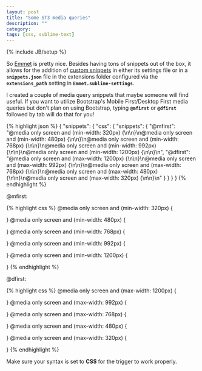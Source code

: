 ```yaml
---
layout: post
title: "Some ST3 media queries"
description: ""
category: 
tags: [css, sublime-text]
---
```

{% include JB/setup %}

So [Emmet](http://emmet.io) is pretty nice. Besides having tons of snippets out of the box, it allows for the addition of [custom snippets](http://docs.emmet.io/customization/snippets/) in either its settings file or in a **`snippets.json`** file in the extensions folder configured via the **`extensions_path`** setting in **`Emmet.sublime-settings`**.

<!--more-->

I created a couple of media query snippets that maybe someone will find useful. If you want to utilize Bootstrap's Mobile First/Desktop First media queries but don't plan on using Bootstrap, typing **`@mfirst`** or **`@dfirst`** followed by tab will do that for you!

{% highlight json %}
{
    "snippets": {
        "css": {
            "snippets": {
                "@mfirst": "@media only screen and (min-width: 320px) {\n\n}\n@media only screen and (min-width: 480px) {\n\n}\n@media only screen and (min-width: 768px) {\n\n}\n@media only screen and (min-width: 992px) {\n\n}\n@media only screen and (min-width: 1200px) {\n\n}\n",
                "@dfirst": "@media only screen and (max-width: 1200px) {\n\n}\n@media only screen and (max-width: 992px) {\n\n}\n@media only screen and (max-width: 768px) {\n\n}\n@media only screen and (max-width: 480px) {\n\n}\n@media only screen and (max-width: 320px) {\n\n}\n"
            }
        }
    }
}
{% endhighlight %}

@mfirst:

{% highlight css %}
@media only screen and (min-width: 320px) {

}
@media only screen and (min-width: 480px) {

}
@media only screen and (min-width: 768px) {

}
@media only screen and (min-width: 992px) {

}
@media only screen and (min-width: 1200px) {

}
{% endhighlight %}

@dfirst:

{% highlight css %}
@media only screen and (max-width: 1200px) {

}
@media only screen and (max-width: 992px) {

}
@media only screen and (max-width: 768px) {

}
@media only screen and (max-width: 480px) {

}
@media only screen and (max-width: 320px) {

}
{% endhighlight %}

Make sure your syntax is set to **CSS** for the trigger to work properly.